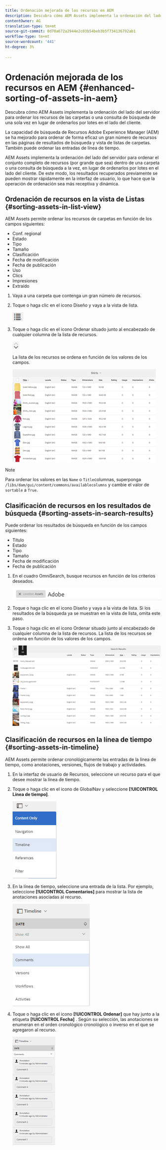 ```yaml
---
title: Ordenación mejorada de los recursos en AEM
description: Descubra cómo AEM Assets implementa la ordenación del lado del servidor para ordenar los recursos de las carpetas o una consulta de búsqueda de una sola vez en lugar de ordenarlos por lotes en el lado del cliente.
contentOwner: AG
translation-type: tm+mt
source-git-commit: 0d70a672a2944e2c03b54beb3b5f734136792ab1
workflow-type: tm+mt
source-wordcount: '441'
ht-degree: 3%

---
```



# Ordenación mejorada de los recursos en AEM {#enhanced-sorting-of-assets-in-aem}

Descubra cómo AEM Assets implementa la ordenación del lado del servidor para ordenar los recursos de las carpetas o una consulta de búsqueda de una sola vez en lugar de ordenarlos por lotes en el lado del cliente.

La capacidad de búsqueda de Recursos Adobe Experience Manager (AEM) se ha mejorado para ordenar de forma eficaz un gran número de recursos en las páginas de resultados de búsqueda y vista de listas de carpetas. También puede ordenar las entradas de línea de tiempo.

AEM Assets implementa la ordenación del lado del servidor para ordenar el conjunto completo de recursos (por grande que sea) dentro de una carpeta o una consulta de búsqueda a la vez, en lugar de ordenarlos por lotes en el lado del cliente. De este modo, los resultados recuperados previamente se pueden mostrar rápidamente en la interfaz de usuario, lo que hace que la operación de ordenación sea más receptiva y dinámica.

## Ordenación de recursos en la vista de Listas {#sorting-assets-in-list-view}

AEM Assets permite ordenar los recursos de carpetas en función de los campos siguientes:

* Conf. regional
* Estado
* Tipo
* Tamaño
* Clasificación
* Fecha de modificación
* Fecha de publicación
* Uso
* Clics
* Impresiones
* Extraído

1. Vaya a una carpeta que contenga un gran número de recursos.
1. Toque o haga clic en el icono Diseño y vaya a la vista de lista.

   ![chlimage_1-394](assets/chlimage_1-394.png)

1. Toque o haga clic en el icono Ordenar situado junto al encabezado de cualquier columna de la lista de recursos.

   ![chlimage_1-395](assets/chlimage_1-395.png)

   La lista de los recursos se ordena en función de los valores de los campos.

   ![chlimage_1-396](assets/chlimage_1-396.png)

>[!NOTE]
>
>Para ordenar los valores en las `Name` o `Title`columnas, superponga `/libs/dam/gui/content/commons/availablecolumns` y cambie el valor de `sortable` a `True`.

## Clasificación de recursos en los resultados de búsqueda {#sorting-assets-in-search-results}

Puede ordenar los resultados de búsqueda en función de los campos siguientes:

* Título
* Estado
* Tipo
* Tamaño
* Fecha de modificación
* Fecha de publicación

1. En el cuadro OmniSearch, busque recursos en función de los criterios deseados.

   ![chlimage_1-397](assets/chlimage_1-397.png)

1. Toque o haga clic en el icono Diseño y vaya a la vista de lista. Si los resultados de la búsqueda ya se muestran en la vista de lista, omita este paso.
1. Toque o haga clic en el icono Ordenar situado junto al encabezado de cualquier columna de la lista de recursos. La lista de los recursos se ordena en función de los valores de los campos.

   ![chlimage_1-398](assets/chlimage_1-398.png)

## Clasificación de recursos en la línea de tiempo {#sorting-assets-in-timeline}

AEM Assets permite ordenar cronológicamente las entradas de la línea de tiempo, como anotaciones, versiones, flujos de trabajo y actividades.

1. En la interfaz de usuario de Recursos, seleccione un recurso para el que desee mostrar la línea de tiempo.
1. Toque o haga clic en el icono de GlobalNav y seleccione **[!UICONTROL Línea de tiempo]**.

   ![chlimage_1-399](assets/chlimage_1-399.png)

1. En la línea de tiempo, seleccione una entrada de la lista. Por ejemplo, seleccione **[!UICONTROL Comentarios]** para mostrar la lista de anotaciones asociadas al recurso.

   ![chlimage_1-400](assets/chlimage_1-400.png)

1. Toque o haga clic en el icono **[!UICONTROL Ordenar]** que hay junto a la etiqueta **[!UICONTROL Fecha]** . Según su selección, las anotaciones se enumeran en el orden cronológico cronológico o inverso en el que se agregaron al recurso.

   ![chlimage_1-401](assets/chlimage_1-401.png)


